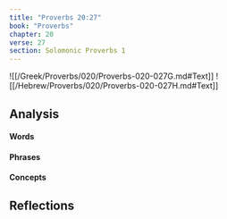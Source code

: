 ```yaml
---
title: "Proverbs 20:27"
book: "Proverbs"
chapter: 20
verse: 27
section: Solomonic Proverbs 1
---
```

![[/Greek/Proverbs/020/Proverbs-020-027G.md#Text]]
![[/Hebrew/Proverbs/020/Proverbs-020-027H.md#Text]]

## Analysis

#### Words

#### Phrases

#### Concepts

## Reflections
